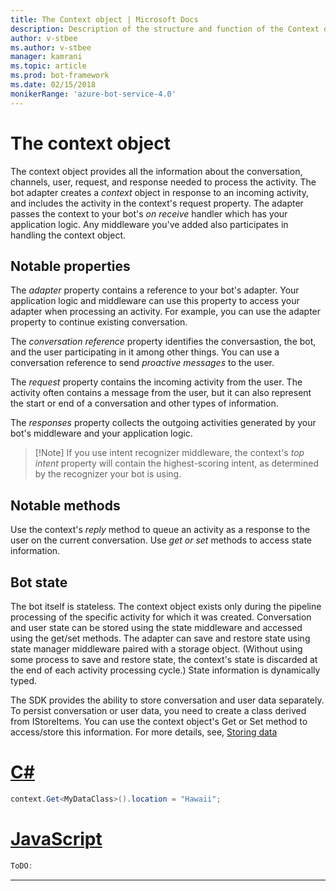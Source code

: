 ```yaml
---
title: The Context object | Microsoft Docs
description: Description of the structure and function of the Context object
author: v-stbee
ms.author: v-stbee
manager: kamrani
ms.topic: article
ms.prod: bot-framework
ms.date: 02/15/2018
monikerRange: 'azure-bot-service-4.0'
---
```

<!--
Sequence:
- The bot application receives an activity from a channel. (Who sends it? BCS->Listener->Adapter. Adapter manages the rest of 
the processing/sequence.
- If the MW was added, the activity is sent to the MW. (Sent by whom? Adapter's RunPipeline method)
- If MW does not short-circuits the pipeline, then Bot's OnReceiveActivity method is called. (Called by whom? By the Adapter's
RunPipeline method)
- If there are any responses generated, they are sent back to the user through the channels. (Sent back by whom? Adapter's RunPipeline)
-->

# The context object
The context object provides all the information about the conversation, channels, user, request, and response needed to process the activity. The bot adapter creates a _context_ object in response to an incoming activity, and includes the activity in the context's request property. The adapter passes the context to your bot's _on receive_ handler which has your application logic. Any middleware you've added also participates in handling the context object.

## Notable properties

The _adapter_ property contains a reference to your bot's adapter. Your application logic and middleware can use this property to access your adapter when processing an activity. For example, you can use the adapter property to continue existing conversation. 

The _conversation reference_ property identifies the conversastion, the bot, and the user participating in it among other things. You can use a conversation reference to send _proactive messages_ to the user.
<!--TODO: See [Proactive messaging]-->

The _request_ property contains the incoming activity from the user. The activity often contains a message from the user, but it can also represent the start or end of a conversation and other types of information. 
<!--TODO: Add some task-specific info.-->
<!--TODO: See [activities overview]() for information about activities in general.-->

The _responses_ property collects the outgoing activities generated by your bot's middleware and your application logic. 

> [!Note] If you use intent recognizer middleware, the context's _top intent_ property will contain the highest-scoring intent, as determined by the recognizer your bot is using.

## Notable methods
Use the context's _reply_ method to queue an activity as a response to the user on the current conversation.
Use _get or set_ methods to access state information.  

## Bot state
<!-- TODO: Add State, Recognizer -->
The bot itself is stateless. The context object exists only during the pipeline processing of the specific activity for which it was created. Conversation and user state can be stored using the state middleware and accessed using the get/set methods. The adapter can save and restore state using state manager middleware paired with a storage object. (Without using some process to save and restore state, the context's state is discarded at the end of each activity processing cycle.) State information is dynamically typed. 

The SDK provides the ability to store conversation and user data separately. To persist conversation or user data, you need to create a class derived from IStoreItems. You can use the context object's Get or Set method to access/store this information. For more details, see, [Storing data](bot-builder-storage-concept.md)


# [C#](#tab/csharp)
```csharp
context.Get<MyDataClass>().location = "Hawaii";

```
# [JavaScript](#tab/javascript)
```javascript
ToDO: 
```
---

